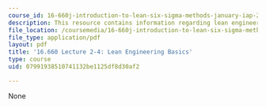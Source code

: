```yaml
---
course_id: 16-660j-introduction-to-lean-six-sigma-methods-january-iap-2012
description: This resource contains information regarding lean engineering basics.
file_location: /coursemedia/16-660j-introduction-to-lean-six-sigma-methods-january-iap-2012/07991938510741132be1125df8d30af2_MIT16_660JIAP12_2-4E.pdf
file_type: application/pdf
layout: pdf
title: '16.660 Lecture 2-4: Lean Engineering Basics'
type: course
uid: 07991938510741132be1125df8d30af2

---
```

None